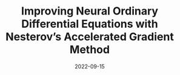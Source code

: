---
title: "Improving Neural Ordinary Differential Equations with Nesterov’s Accelerated Gradient Method"
collection: publications
permalink: /publication/2022-09-15-neurips2022-NesterovNODE
excerpt: ''
date: 2022-09-15
venue: '36th Conference on Neural Information Processing Systems (NeurIPS 2022)'
paperurl: 'http://nghiahhnguyen.github.io/files/NesterovNODE.pdf'
citation: 'Nguyen et al. (2022). &quot;Improving Neural Ordinary Differential Equations with Nesterov’s Accelerated Gradient Method.&quot; <i>NeurIPS 2022</i>. 1(2).'
---